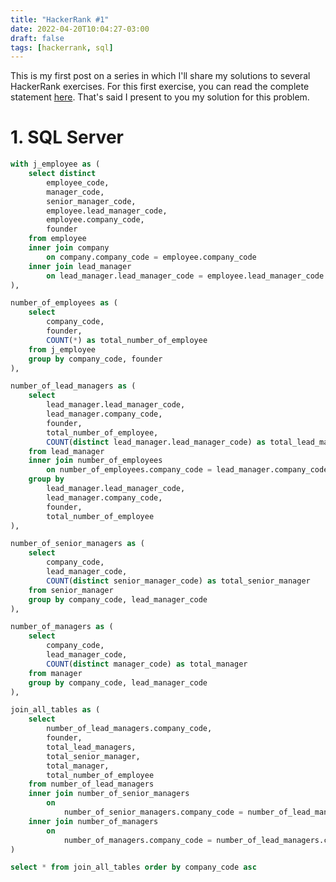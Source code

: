 ```yaml
---
title: "HackerRank #1"
date: 2022-04-20T10:04:27-03:00
draft: false
tags: [hackerrank, sql]
---
```


This is my first post on a series in which I'll share my solutions to several HackerRank exercises. For this first exercise, you can read the complete statement [here](https://hackerrank-challenge-pdfs.s3.amazonaws.com/19505-the-company-English?AWSAccessKeyId=AKIAR6O7GJNX5DNFO3PV&Expires=1650460431&Signature=vTAupmzckGiDVuYbpaZnuWKDMxQ%3D&response-content-disposition=inline%3B%20filename%3Dthe-company-English.pdf&response-content-type=application%2Fpdf). That's said I present to you my solution for this problem.

# 1. SQL Server


```sql
with j_employee as (
    select distinct
        employee_code,
        manager_code,
        senior_manager_code,
        employee.lead_manager_code,
        employee.company_code,
        founder
    from employee
    inner join company
        on company.company_code = employee.company_code
    inner join lead_manager
        on lead_manager.lead_manager_code = employee.lead_manager_code
),

number_of_employees as (
    select
        company_code,
        founder,
        COUNT(*) as total_number_of_employee
    from j_employee
    group by company_code, founder
),

number_of_lead_managers as (
    select
        lead_manager.lead_manager_code,
        lead_manager.company_code,
        founder,
        total_number_of_employee,
        COUNT(distinct lead_manager.lead_manager_code) as total_lead_managers
    from lead_manager
    inner join number_of_employees
        on number_of_employees.company_code = lead_manager.company_code
    group by
        lead_manager.lead_manager_code,
        lead_manager.company_code,
        founder,
        total_number_of_employee
),

number_of_senior_managers as (
    select
        company_code,
        lead_manager_code,
        COUNT(distinct senior_manager_code) as total_senior_manager
    from senior_manager
    group by company_code, lead_manager_code
),

number_of_managers as (
    select
        company_code,
        lead_manager_code,
        COUNT(distinct manager_code) as total_manager
    from manager
    group by company_code, lead_manager_code
),

join_all_tables as (
    select
        number_of_lead_managers.company_code,
        founder,
        total_lead_managers,
        total_senior_manager,
        total_manager,
        total_number_of_employee
    from number_of_lead_managers
    inner join number_of_senior_managers
        on
            number_of_senior_managers.company_code = number_of_lead_managers.company_code and number_of_senior_managers.lead_manager_code = number_of_lead_managers.lead_manager_code
    inner join number_of_managers
        on
            number_of_managers.company_code = number_of_lead_managers.company_code and number_of_managers.lead_manager_code = number_of_lead_managers.lead_manager_code
)

select * from join_all_tables order by company_code asc
```
